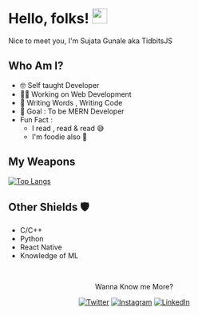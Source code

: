 # Hello, folks! <img src="https://raw.githubusercontent.com/MartinHeinz/MartinHeinz/master/wave.gif" width="30px">

Nice to meet you, I'm Sujata Gunale aka TidbitsJS

## Who Am I?

- 🤓 Self taught Developer 
- 👩‍💻 Working on Web Development 
- 📝 Writing Words , Writing Code
- 🎯 Goal : To be MERN Developer 
- Fun Fact : 
    - I read , read & read 😅
    - I'm foodie also 🍟

## My Weapons

[![Top Langs](https://github-readme-stats.vercel.app/api/top-langs/?username=tidbitsjs)](https://github.com/tidbitsjs/github-readme-stats)

## Other Shields 🛡
 * C/C++
 * Python
 * React Native
 * Knowledge of ML 

 <br /> 

<p align="center">Wanna Know me More?</p>

<p align="center">
 
<a href="https://twitter.com/im_Sujata25">
<img src="https://img.shields.io/badge/-Twitter-%231DA1F2" alt="Twitter" /></a> 

<a href="https://www.instagram.com/tidbits.js">
<img src="https://img.shields.io/badge/-Instagram-%23eb13a5" alt="Instagram" /></a>  

<a href="https://www.linkedin.com/in/sujata-gunale-15964b166/">
<img src="https://img.shields.io/badge/-LinkedIn-%233781da" alt="LinkedIn"/></a> 

</p>
